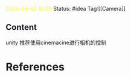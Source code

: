 <span style="color:rgb(255, 255, 0)">2024-09-02  10:29</span>
Status: #idea
Tag:[[Camera]]

## Content

unity 推荐使用cinemacine进行相机的控制

# References